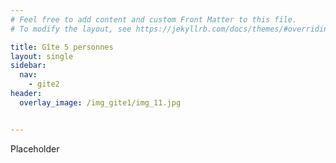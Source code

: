 ```yaml
---
# Feel free to add content and custom Front Matter to this file.
# To modify the layout, see https://jekyllrb.com/docs/themes/#overriding-theme-defaults

title: Gîte 5 personnes
layout: single
sidebar:
  nav:
    - gite2
header:
  overlay_image: /img_gite1/img_11.jpg


---
```

Placeholder
